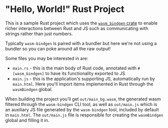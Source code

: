 # "Hello, World!" Rust Project

This is a sample Rust project which uses the [`wasm_bindgen` crate][crate] to
enable richer interactions between Rust and JS such as communicating with
strings rather than just numbers.

Typically `wasm-bindgen` is paired with a bundler but here we're not using a
bundler so you can poke around all the raw output!

Some files you may be interested in are:

* `main.rs` - this is the main body of Rust code, annotated with
  `#[wasm_bindgen]` to have its functionality exported to JS.
* `main.js` - this is the application's supporting JS, automatically run by
  `main.html`. Here you'll import items implemented in Rust through the
  `wasmBindgen` global.

When building the project you'll get `out/main_bg.wasm`, the generated wasm
filtered through the `wasm-bindgen` CLI tool, as well as `out/main.js` which is
an auxiliary JS file generated by the `wasm-bindgen` tool, included by default
in `main.html`. The `out/main.js` file is responsible for creating the
`wasmBindgen` global and filling it in.

[crate]: https://github.com/rustwasm/wasm-bindgen
